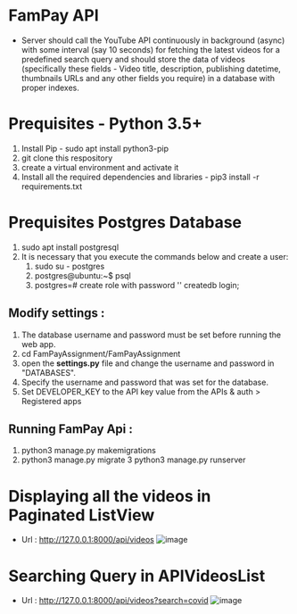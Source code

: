 # FamPay API 
- Server should call the YouTube API continuously in background (async) with some interval (say 10 seconds) for fetching the latest videos for a predefined search query and should store the data of videos (specifically these fields - Video title, description, publishing datetime, thumbnails URLs and any other fields you require) in a database with proper indexes.

# Prequisites - Python 3.5+
1. Install Pip - sudo apt install python3-pip
2. git clone this respository
3. create a virtual environment and activate it
4. Install all the required dependencies and libraries - pip3 install -r requirements.txt

# Prequisites Postgres Database
1. sudo apt install postgresql 
2. It is necessary that you execute the commands below and create a user:
      1.  sudo su - postgres 
      2. postgres@ubuntu:~$ psql 
      3. postgres=# create role <username> with password '<password>' createdb login;

## Modify settings :
1. The database username and password must be set before running the web app.
2. cd FamPayAssignment/FamPayAssignment
3. open the __settings.py__ file and change the username and password in "DATABASES".
4. Specify the username and password that was set for the database.
5. Set DEVELOPER_KEY to the API key value from the APIs & auth > Registered apps

## Running FamPay Api :
1. python3 manage.py makemigrations
2. python3 manage.py migrate
3 python3 manage.py runserver

# Displaying all the videos in Paginated ListView
- Url  : http://127.0.0.1:8000/api/videos
![image](https://user-images.githubusercontent.com/21499789/91182615-02be4500-e708-11ea-85e8-598f665213ae.png)

# Searching Query in APIVideosList
- Url : http://127.0.0.1:8000/api/videos?search=covid
![image](https://user-images.githubusercontent.com/21499789/91182829-503ab200-e708-11ea-8bdf-7c52591d7c57.png)

